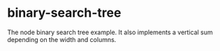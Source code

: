 # binary-search-tree

The node binary search tree example. It also implements a vertical sum depending on the width and columns.

